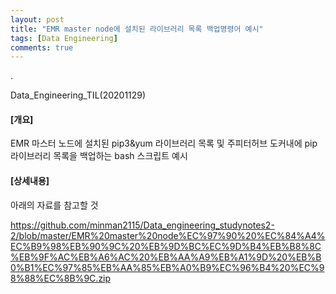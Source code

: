 ```yaml
---
layout: post
title: "EMR master node에 설치된 라이브러리 목록 백업명령어 예시"
tags: [Data Engineering]
comments: true
---
```


.

Data_Engineering_TIL(20201129)

#### [개요]

EMR 마스터 노드에 설치된 pip3&yum 라이브러리 목록 및 주피터허브 도커내에 pip 라이브러리 목록을 백업하는 bash 스크립트 예시

#### [상세내용]

아래의 자료를 참고할 것

https://github.com/minman2115/Data_engineering_studynotes2-2/blob/master/EMR%20master%20node%EC%97%90%20%EC%84%A4%EC%B9%98%EB%90%9C%20%EB%9D%BC%EC%9D%B4%EB%B8%8C%EB%9F%AC%EB%A6%AC%20%EB%AA%A9%EB%A1%9D%20%EB%B0%B1%EC%97%85%EB%AA%85%EB%A0%B9%EC%96%B4%20%EC%98%88%EC%8B%9C.zip
